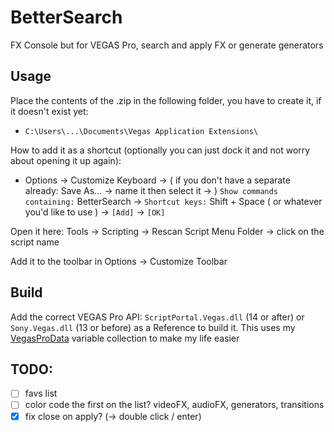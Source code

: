 # BetterSearch
FX Console but for VEGAS Pro, search and apply FX or generate generators

## Usage
Place the contents of the .zip in the following folder, you have to create it, if it doesn't exist yet:
- `C:\Users\...\Documents\Vegas Application Extensions\`

How to add it as a shortcut (optionally you can just dock it and not worry about opening it up again):
- Options -> Customize Keyboard -> ( if you don't have a separate already: Save As... -> name it then select it -> )
`Show commands containing:` BetterSearch ->
`Shortcut keys:` Shift + Space ( or whatever you'd like to use ) -> `[Add]` -> `[OK]`

Open it here: Tools -> Scripting -> Rescan Script Menu Folder -> click on the script name

Add it to the toolbar in Options -> Customize Toolbar

## Build
Add the correct VEGAS Pro API: `ScriptPortal.Vegas.dll` (14 or after) or `Sony.Vegas.dll` (13 or before) as a Reference to build it.
This uses my [VegasProData](https://github.com/RatinA0/VegasProData) variable collection to make my life easier

## TODO:
- [ ] favs list
- [ ] color code the first on the list? videoFX, audioFX, generators, transitions
- [x] fix close on apply? (-> double click / enter)
